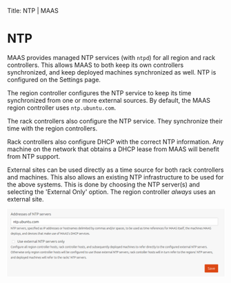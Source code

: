 Title: NTP | MAAS


# NTP

MAAS provides managed NTP services (with `ntpd`) for all region and rack
controllers. This allows MAAS to both keep its own controllers synchronized,
and keep deployed machines synchronized as well. NTP is configured on the
Settings page.

The region controller configures the NTP service to keep its time synchronized
from one or more external sources. By default, the MAAS region controller uses
`ntp.ubuntu.com`.

The rack controllers also configure the NTP service. They synchronize their
time with the region controllers.

Rack controllers also configure DHCP with the correct NTP information. Any
machine on the network that obtains a DHCP lease from MAAS will benefit from
NTP support.

External sites can be used directly as a time source for both rack controllers
and machines. This also allows an existing NTP infrastructure to be used for
the above systems. This is done by choosing the NTP server(s) and selecting the
'External Only' option. The region controller *always* uses an external site.

![NTP configuration](../media/installconfig-network-ntp__settings.png)
